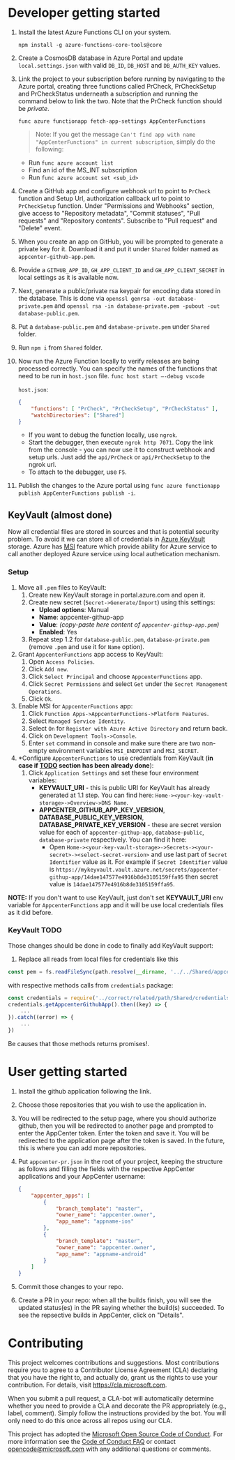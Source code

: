 
# Developer getting started

1. Install the latest Azure Functions CLI on your system.

    ```npm install -g azure-functions-core-tools@core```

1. Create a CosmosDB database in Azure Portal and update `local.settings.json` with valid `DB_ID`, `DB_HOST` and `DB_AUTH_KEY` values.

1. Link the project to your subscription before running by navigating to the Azure portal, creating three functions called PrCheck, PrCheckSetup and PrCheckStatus underneath a subscription and running the command below to link the two. Note that the PrCheck function should be *private*.

    ```func azure functionapp fetch-app-settings AppCenterFunctions```

    >Note: If you get the message `Can't find app with name "AppCenterFunctions" in current subscription`, simply do the following:

    - Run `func azure account list`
    - Find an id of the MS_INT subscription
    - Run `func azure account set <sub_id>`

1. Create a GitHub app and configure webhook url to point to `PrCheck` function and Setup Url, authorization callback url to point to `PrCheckSetup` function.
Under "Permissions and Webhooks" section, give access to "Repository metadata", "Commit statuses", "Pull requests" and "Repository contents". Subscribe to "Pull request" and "Delete" event.

1. When you create an app on GitHub, you will be prompted to generate a private key for it. Download it and put it under `Shared` folder named as `appcenter-github-app.pem`.

1. Provide a `GITHUB_APP_ID`, `GH_APP_CLIENT_ID` and `GH_APP_CLIENT_SECRET` in local settings as it is available now.

1. Next, generate a public/private rsa keypair for encoding data stored in the database. This is done via `openssl genrsa -out database-private.pem` and `openssl rsa -in database-private.pem -pubout -out database-public.pem`. 

1. Put a `database-public.pem` and `database-private.pem` under `Shared` folder.

1. Run `npm i` from `Shared` folder.

1. Now run the Azure Function locally to verify releases are being processed correctly. You can specify the names of the functions that need to be run in `host.json` file.
    ```func host start –-debug vscode```

    `host.json`:
    ```json
    {
        "functions": [ "PrCheck", "PrCheckSetup", "PrCheckStatus" ],
        "watchDirectories": ["Shared"]
    }
    ```
    - If you want to debug the function locally, use `ngrok`. 
    - Start the debugger, then execute `ngrok http 7071`. Copy the link from the console - you can now use it to construct webhook and setup urls. Just add the `api/PrCheck` or `api/PrCheckSetup` to the ngrok url.
    - To attach to the debugger, use `F5`.

1. Publish the changes to the Azure portal using `func azure functionapp publish AppCenterFunctions publish -i`.

## KeyVault (almost done)

Now all credential files are stored in sources and that is potential security problem. To avoid it we can store all of credentials in [Azure KeyVault](https://azure.microsoft.com/en-us/services/key-vault/) storage. Azure has [MSI](https://docs.microsoft.com/en-us/azure/active-directory/managed-service-identity/overview) feature which provide ability for Azure service to call another deployed Azure service using local authetication mechanism.

### Setup
1. Move all `.pem` files to KeyVault:
    1. Create new KeyVault storage in portal.azure.com and open it.
    2. Create new secret (`Secret->Generate/Import`) using this settings:
        * **Upload options**:  Manual
        * **Name**: appcenter-githup-app
        * **Value**: _(copy-paste here content of `appcenter-githup-app.pem`)_
        * **Enabled**: Yes
    3. Repeat step 1.2 for `database-public.pem`, `database-private.pem` (remove `.pem` and use it for `Name` option).
2. Grant `AppcenterFunctions` app access to KeyVault:
    1. Open `Access Policies`.
    2. Click `Add new`.
    3. Click `Select Principal` and choose `AppcenterFunctions` app.
    4. Click `Secret Permissions` and select `Get` under the `Secret Management Operations`.
    5. Click `Ok`.
3. Enable MSI for `AppcenterFunctions` app:
    1. Click `Function Apps->AppcenterFunctions->Platform Features`.
    3. Select `Managed Service Identity`.
    2. Select `On` for `Register with Azure Active Directory` and return back.
    3. Click on `Development Tools->Console`.
    4. Enter `set` command in console and make sure there are two non-empty environment variables `MSI_ENDPOINT` and `MSI_SECRET`.
4. *Configure `AppcenterFunctions` to use credentials from KeyVault (**in case if [TODO](#keyvault-todo) section has been already done**):
    1. Click `Application Settings` and set these four environment variables:
        * **KEYVAULT_URI** - this is public URI for KeyVault has already generated at 1.1 step. You can find here: `Home-><your-key-vault-storage>->Overview->DNS Name`.
        * **APPCENTER_GITHUB_APP_KEY_VERSION**, **DATABASE_PUBLIC_KEY_VERSION**, **DATABASE_PRIVATE_KEY_VERSION** - these are secret version value for each of `appcenter-githup-app`, `database-public`, `database-private` respectively. You can find it here: 
            * Open `Home-><your-key-vault-storage>->Secrets-><your-secret>-><select-secret-version>` and use last part of `Secret Identifier` value as it. For example if `Secret Identifier` value is `https://mykeyvault.vault.azure.net/secrets/appcenter-githup-app/14dae147577e4916b8de3105159ffa95` then secret value is `14dae147577e4916b8de3105159ffa95`.

**NOTE:** If you don't want to use KeyVault, just don't set **KEYVAULT_URI** env variable for `AppcenterFunctions` app and it will be use local credentials files as it did before.

### KeyVault TODO
Those changes should be done in code to finally add KeyVault support:

1. Replace all reads from local files for credentials like this

```js
const pem = fs.readFileSync(path.resolve(__dirname, '../../Shared/appcenter-github-app.pem'));
```

with respective methods calls from `credentials` package:

```js
const credentials = require('../correct/related/path/Shared/credentials');
credentials.getAppcenterGithubApp().then((key) => {
    ...
}).catch((error) => {
    ...
})
```

Be causes that those methods returns promises!.

# User getting started

1. Install the github application following the link.

2. Choose those repositories that you wish to use the application in.

3. You will be redirected to the setup page, where you should authorize github, then you will be redirected to another page and prompted to enter the AppCenter token. Enter the token and save it. You will be redirected to the application page after the token is saved. In the future, this is where you can add more repositories.

4. Put `appcenter-pr.json` in the root of your project, keeping the structure as follows and filling the fields with the respective AppCenter applications and your AppCenter username:
    ```json
    {
        "appcenter_apps": [
            {
                "branch_template": "master",
                "owner_name": "appcenter.owner",
                "app_name": "appname-ios"
            },
            {
                "branch_template": "master",
                "owner_name": "appcenter.owner",
                "app_name": "appname-android"
            }
        ]
    }
    ```
5. Commit those changes to your repo.

6. Create a PR in your repo: when all the builds finish, you will see the updated status(es) in the PR saying whether the build(s) succeeded. To see the repsective builds in AppCenter, click on "Details".



# Contributing

This project welcomes contributions and suggestions.  Most contributions require you to agree to a
Contributor License Agreement (CLA) declaring that you have the right to, and actually do, grant us
the rights to use your contribution. For details, visit https://cla.microsoft.com.

When you submit a pull request, a CLA-bot will automatically determine whether you need to provide
a CLA and decorate the PR appropriately (e.g., label, comment). Simply follow the instructions
provided by the bot. You will only need to do this once across all repos using our CLA.

This project has adopted the [Microsoft Open Source Code of Conduct](https://opensource.microsoft.com/codeofconduct/).
For more information see the [Code of Conduct FAQ](https://opensource.microsoft.com/codeofconduct/faq/) or
contact [opencode@microsoft.com](mailto:opencode@microsoft.com) with any additional questions or comments.
